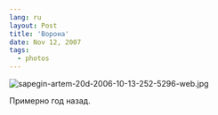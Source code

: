 ```yaml
---
lang: ru
layout: Post
title: 'Ворона'
date: Nov 12, 2007
tags:
  - photos
---
```


![sapegin-artem-20d-2006-10-13-252-5296-web.jpg](upload://sapegin-artem-20d-2006-10-13-252-5296-web.jpg)

Примерно год назад.
